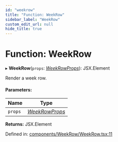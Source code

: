 ```yaml
---
id: "weekrow"
title: "Function: WeekRow"
sidebar_label: "WeekRow"
custom_edit_url: null
hide_title: true
---
```


# Function: WeekRow

▸ **WeekRow**(`props`: [*WeekRowProps*](../interfaces/weekrowprops.md)): JSX.Element

Render a week row.

#### Parameters:

Name | Type |
------ | ------ |
`props` | [*WeekRowProps*](../interfaces/weekrowprops.md) |

**Returns:** JSX.Element

Defined in: [components/WeekRow/WeekRow.tsx:11](https://github.com/gpbl/react-day-picker/blob/a5117a0c/packages/react-day-picker/src/components/WeekRow/WeekRow.tsx#L11)
